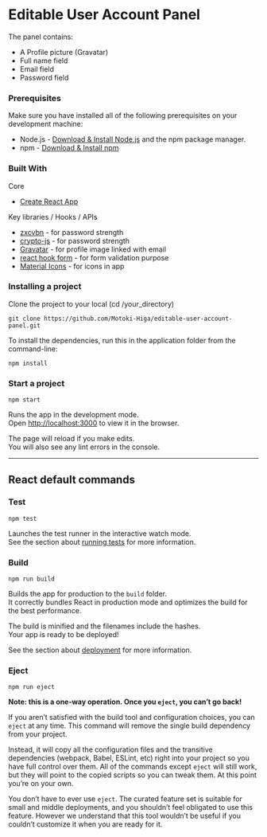 # Editable User Account Panel

The panel contains:

- A Profile picture (Gravatar)
- Full name field
- Email field
- Password field

### Prerequisites

Make sure you have installed all of the following prerequisites on your development machine:

- Node.js - [Download & Install Node.js](https://nodejs.org/en/download/) and the npm package manager.
- npm - [Download & Install npm](https://www.npmjs.com/get-npm)

### Built With

Core

- [Create React App](https://github.com/facebook/create-react-app)

Key libraries / Hooks / APIs

- [zxcvbn](https://www.npmjs.com/package/zxcvbn) - for password strength
- [crypto-js](https://www.npmjs.com/package/crypto-js) - for password strength
- [Gravatar](https://en.gravatar.com/) - for profile image linked with email
- [react hook form](https://react-hook-form.com/form-builder) - for form validation purpose
- [Material Icons](https://material-ui.com/components/icons/) - for icons in app

### Installing a project

Clone the project to your local (cd /your_directory)

```
git clone https://github.com/Motoki-Higa/editable-user-account-panel.git
```

To install the dependencies, run this in the application folder from the command-line:

```
npm install
```

### Start a project

```
npm start
```

Runs the app in the development mode.<br />
Open [http://localhost:3000](http://localhost:3000) to view it in the browser.

The page will reload if you make edits.<br />
You will also see any lint errors in the console.

---

## React default commands

### Test

```
npm test
```

Launches the test runner in the interactive watch mode.<br />
See the section about [running tests](https://facebook.github.io/create-react-app/docs/running-tests) for more information.

### Build

```
npm run build
```

Builds the app for production to the `build` folder.<br />
It correctly bundles React in production mode and optimizes the build for the best performance.

The build is minified and the filenames include the hashes.<br />
Your app is ready to be deployed!

See the section about [deployment](https://facebook.github.io/create-react-app/docs/deployment) for more information.

### Eject

```
npm run eject
```

**Note: this is a one-way operation. Once you `eject`, you can’t go back!**

If you aren’t satisfied with the build tool and configuration choices, you can `eject` at any time. This command will remove the single build dependency from your project.

Instead, it will copy all the configuration files and the transitive dependencies (webpack, Babel, ESLint, etc) right into your project so you have full control over them. All of the commands except `eject` will still work, but they will point to the copied scripts so you can tweak them. At this point you’re on your own.

You don’t have to ever use `eject`. The curated feature set is suitable for small and middle deployments, and you shouldn’t feel obligated to use this feature. However we understand that this tool wouldn’t be useful if you couldn’t customize it when you are ready for it.
